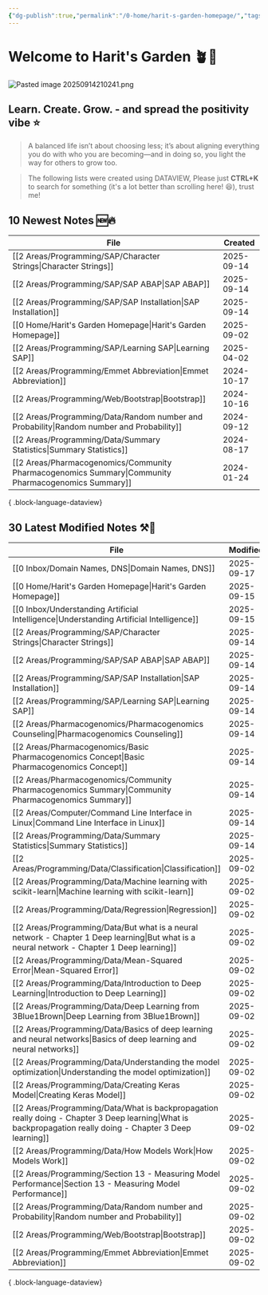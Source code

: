 ```yaml
---
{"dg-publish":true,"permalink":"/0-home/harit-s-garden-homepage/","tags":["gardenEntry"],"created":"2025-09-02T22:41:52.133+07:00","updated":"2025-09-15T23:31:20.832+07:00"}
---
```




# Welcome to Harit's Garden 🪴🌻
![Pasted image 20250914210241.png](/img/user/3%20Resources/Attachment/Pasted%20image%2020250914210241.png)
## **Learn. Create. Grow.** - and spread the positivity vibe ⭐
> A balanced life isn’t about choosing less; it’s about aligning everything you do with who you are becoming—and in doing so, you light the way for others to grow too.

> The following lists were created using DATAVIEW, Please just **CTRL+K** to search for something (it's a lot better than scrolling here! 😆), trust me!


## 10 Newest Notes 🆕🔥
| File                                                                                                   | Created    |
| ------------------------------------------------------------------------------------------------------ | ---------- |
| [[2 Areas/Programming/SAP/Character Strings\|Character Strings]]                                    | 2025-09-14 |
| [[2 Areas/Programming/SAP/SAP ABAP\|SAP ABAP]]                                                      | 2025-09-14 |
| [[2 Areas/Programming/SAP/SAP Installation\|SAP Installation]]                                      | 2025-09-14 |
| [[0 Home/Harit's Garden Homepage\|Harit's Garden Homepage]]                                         | 2025-09-02 |
| [[2 Areas/Programming/SAP/Learning SAP\|Learning SAP]]                                              | 2025-04-02 |
| [[2 Areas/Programming/Emmet Abbreviation\|Emmet Abbreviation]]                                      | 2024-10-17 |
| [[2 Areas/Programming/Web/Bootstrap\|Bootstrap]]                                                    | 2024-10-16 |
| [[2 Areas/Programming/Data/Random number and Probability\|Random number and Probability]]           | 2024-09-12 |
| [[2 Areas/Programming/Data/Summary Statistics\|Summary Statistics]]                                 | 2024-08-17 |
| [[2 Areas/Pharmacogenomics/Community Pharmacogenomics Summary\|Community Pharmacogenomics Summary]] | 2024-01-24 |

{ .block-language-dataview}

## 30 Latest Modified Notes ⚒️📝
| File                                                                                                                                                           | Modified   |
| -------------------------------------------------------------------------------------------------------------------------------------------------------------- | ---------- |
| [[0 Inbox/Domain Names, DNS\|Domain Names, DNS]]                                                                                                            | 2025-09-17 |
| [[0 Home/Harit's Garden Homepage\|Harit's Garden Homepage]]                                                                                                 | 2025-09-15 |
| [[0 Inbox/Understanding Artificial Intelligence\|Understanding Artificial Intelligence]]                                                                    | 2025-09-15 |
| [[2 Areas/Programming/SAP/Character Strings\|Character Strings]]                                                                                            | 2025-09-14 |
| [[2 Areas/Programming/SAP/SAP ABAP\|SAP ABAP]]                                                                                                              | 2025-09-14 |
| [[2 Areas/Programming/SAP/SAP Installation\|SAP Installation]]                                                                                              | 2025-09-14 |
| [[2 Areas/Programming/SAP/Learning SAP\|Learning SAP]]                                                                                                      | 2025-09-14 |
| [[2 Areas/Pharmacogenomics/Pharmacogenomics Counseling\|Pharmacogenomics Counseling]]                                                                       | 2025-09-14 |
| [[2 Areas/Pharmacogenomics/Basic Pharmacogenomics Concept\|Basic Pharmacogenomics Concept]]                                                                 | 2025-09-14 |
| [[2 Areas/Pharmacogenomics/Community Pharmacogenomics Summary\|Community Pharmacogenomics Summary]]                                                         | 2025-09-14 |
| [[2 Areas/Computer/Command Line Interface in Linux\|Command Line Interface in Linux]]                                                                       | 2025-09-14 |
| [[2 Areas/Programming/Data/Summary Statistics\|Summary Statistics]]                                                                                         | 2025-09-14 |
| [[2 Areas/Programming/Data/Classification\|Classification]]                                                                                                 | 2025-09-02 |
| [[2 Areas/Programming/Data/Machine learning with scikit-learn\|Machine learning with scikit-learn]]                                                         | 2025-09-02 |
| [[2 Areas/Programming/Data/Regression\|Regression]]                                                                                                         | 2025-09-02 |
| [[2 Areas/Programming/Data/But what is a neural network - Chapter 1 Deep learning\|But what is a neural network - Chapter 1 Deep learning]]                 | 2025-09-02 |
| [[2 Areas/Programming/Data/Mean-Squared Error\|Mean-Squared Error]]                                                                                         | 2025-09-02 |
| [[2 Areas/Programming/Data/Introduction to Deep Learning\|Introduction to Deep Learning]]                                                                   | 2025-09-02 |
| [[2 Areas/Programming/Data/Deep Learning from 3Blue1Brown\|Deep Learning from 3Blue1Brown]]                                                                 | 2025-09-02 |
| [[2 Areas/Programming/Data/Basics of deep learning and neural networks\|Basics of deep learning and neural networks]]                                       | 2025-09-02 |
| [[2 Areas/Programming/Data/Understanding the model optimization\|Understanding the model optimization]]                                                     | 2025-09-02 |
| [[2 Areas/Programming/Data/Creating Keras Model\|Creating Keras Model]]                                                                                     | 2025-09-02 |
| [[2 Areas/Programming/Data/What is backpropagation really doing - Chapter 3 Deep learning\|What is backpropagation really doing - Chapter 3 Deep learning]] | 2025-09-02 |
| [[2 Areas/Programming/Data/How Models Work\|How Models Work]]                                                                                               | 2025-09-02 |
| [[2 Areas/Programming/Section 13 - Measuring Model Performance\|Section 13 - Measuring Model Performance]]                                                  | 2025-09-02 |
| [[2 Areas/Programming/Data/Random number and Probability\|Random number and Probability]]                                                                   | 2025-09-02 |
| [[2 Areas/Programming/Web/Bootstrap\|Bootstrap]]                                                                                                            | 2025-09-02 |
| [[2 Areas/Programming/Emmet Abbreviation\|Emmet Abbreviation]]                                                                                              | 2025-09-02 |

{ .block-language-dataview}